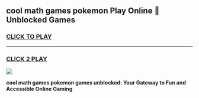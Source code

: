 
## cool math games pokemon Play Online 👋 Unblocked Games
<h3>
<a href="https://news.freeplayer.one?title=cool_math_games_pokemon&ref=17CMG">CLICK TO PLAY</a></h3>
<hr>

<h3>
<a href="https://news.freeplayer.one?title=cool_math_games_pokemon&ref=17CMG">CLICK 2 PLAY</a>
  
</h3>

<a href="https://news.freeplayer.one?title=cool_math_games_pokemon&ref=17CMG/"><img src="https://clearcache.store/games.png"></a>


**cool math games pokemon games unblocked: Your Gateway to Fun and Accessible Online Gaming**
